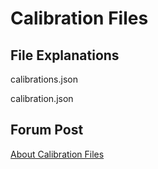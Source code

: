 # Calibration Files

## File Explanations

calibrations.json

calibration.json

## Forum Post

[About Calibration Files](https://www.evolver.bio/t/calibration-files-in-evolver/108)
